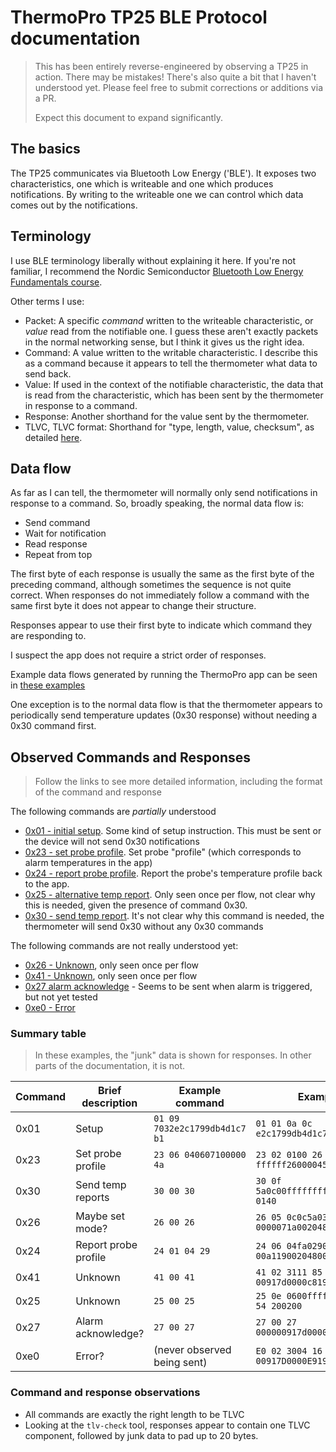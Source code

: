 # ThermoPro TP25 BLE Protocol documentation

> This has been entirely reverse-engineered by observing a TP25 in action. There may be mistakes! There's also quite
> a bit that I haven't understood yet. Please feel free to submit corrections or additions via a PR.
>
> Expect this document to expand significantly.

## The basics

The TP25 communicates via Bluetooth Low Energy ('BLE'). It exposes two characteristics, one which is writeable and one
which produces notifications. By writing to the writeable one we can control which data comes out by the notifications.

## Terminology

I use BLE terminology liberally without explaining it here. If you're not familiar, I recommend the Nordic Semiconductor
[Bluetooth Low Energy Fundamentals course](https://academy.nordicsemi.com/courses/bluetooth-low-energy-fundamentals/).

Other terms I use:

* Packet: A specific *command* written to the writeable characteristic, or *value* read from the notifiable one.
  I guess these aren't exactly packets in the normal networking sense, but I think it gives us the right idea.
* Command: A value written to the writable characteristic. I describe this as a command because it appears to tell the
  thermometer what data to send back.
* Value: If used in the context of the notifiable characteristic, the data that is read from the characteristic, which
  has been sent by the thermometer in response to a command.
* Response: Another shorthand for the value sent by the thermometer.
* TLVC, TLVC format: Shorthand for "type, length, value, checksum", as detailed [here](./common-info.md#tlvc-format).

## Data flow

As far as I can tell, the thermometer will normally only send notifications in response to a command. So, broadly
speaking, the normal data flow is:

* Send command
* Wait for notification
* Read response
* Repeat from top

The first byte of each response is usually the same as the first byte of the preceding command, although sometimes
the sequence is not quite correct. When responses do not immediately follow a command with the same first byte it does
not appear to change their structure.

Responses appear to use their first byte to indicate which command they are responding to.

I suspect the app does not require a strict order of responses.

Example data flows generated by running the ThermoPro app can be seen in [these examples](./examples/driven-by-app)

One exception is to the normal data flow is that the thermometer appears to periodically send temperature updates (0x30
response) without needing a 0x30 command first.

## Observed Commands and Responses

> Follow the links to see more detailed information, including the format of the command and response

The following commands are *partially* understood

* [0x01 - initial setup](./commands/0x01-setup.md). Some kind of setup instruction. This must be sent or the device will
  not send 0x30 notifications
* [0x23 - set probe profile](./commands/0x23-set-probe-profile.md). Set probe "profile" (which corresponds to alarm
  temperatures in the app)
* [0x24 - report probe profile](./commands/0x24-report-probe-profile). Report the probe's temperature profile back to
  the app.
* [0x25 - alternative temp report](./commands/0x25-alt-temp-report). Only seen once per flow, not clear why this is
  needed, given the presence of command 0x30.
* [0x30 - send temp report](./commands/0x30-send-temp-report.md). It's not clear why this command is needed, the
  thermometer will send 0x30 without any 0x30 commands

The following commands are not really understood yet:

* [0x26 - Unknown](./commands/0x26-unknown.md), only seen once per flow
* [0x41 - Unknown](./commands/0x41-unknown.md), only seen once per flow
* [0x27 alarm acknowledge](./commands/0x27-alarm-acknowledge.md) - Seems to be sent when alarm is triggered, but not yet
  tested
* [0xe0 - Error](./commands/0xe0-error.md)

### Summary table

> In these examples, the "junk" data is shown for responses. In other parts of the documentation, it is not.

| Command | Brief description    | Example command               | Example response                               |
|---------|----------------------|-------------------------------|------------------------------------------------|
| 0x01    | Setup                | `01 09 7032e2c1799db4d1c7 b1` | `01 01 0a 0c e2c1799db4d1c7b10020c1799db4d1c7` |
| 0x23    | Set probe profile    | `23 06 040607100000 4a`       | `23 02 0100 26 ffffff260000450200384c0200ffff` | 
| 0x30    | Send temp reports    | `30 00 30`                    | `30 0f 5a0c00ffffffffffff0325ffffffff c3 0140` |
| 0x26    | Maybe set mode?      | `26 00 26`                    | `26 05 0c0c5a030f af 0000071a0020480000200200` |
| 0x24    | Report probe profile | `24 01 04 29`                 | `24 06 04fa02900250 0c 00a1190020480000200200` |
| 0x41    | Unknown              | `41 00 41`                    | `41 02 3111 85 00917d0000c8190020480000200200` |
| 0x25    | Unknown              | `25 00 25`                    | `25 0e 0600ffffffffffff0223ffffffff 54 200200` |
| 0x27    | Alarm acknowledge?   | `27 00 27`                    | `27 00 27 000000917d0000da190020480000200200`  |
| 0xe0    | Error?               | (never observed being sent)   | `E0 02 3004 16 00917D0000E9190020480000200200` |

### Command and response observations

* All commands are exactly the right length to be TLVC
* Looking at the `tlv-check` tool, responses appear to contain one TLVC component, followed by junk data to pad up to
  20 bytes.
